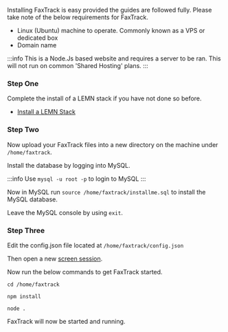 Installing FaxTrack is easy provided the guides are followed fully. Please take note of the below requirements for FaxTrack.

- Linux (Ubuntu) machine to operate. Commonly known as a VPS or dedicated box
- Domain name

:::info
This is a Node.Js based website and requires a server to be ran. This will not run on common 'Shared Hosting' plans.
:::

### Step One

Complete the install of a LEMN stack if you have not done so before.

- [Install a LEMN Stack](/c/knowledgebase/lemn-stack-install)

### Step Two

Now upload your FaxTrack files into a new directory on the machine under `/home/faxtrack`.

Install the database by logging into MySQL.

:::info
Use `mysql -u root -p` to login to MySQL
:::

Now in MySQL run `source /home/faxtrack/installme.sql` to install the MySQL database.

Leave the MySQL console by using `exit`.

### Step Three

Edit the config.json file located at `/home/faxtrack/config.json`

Then open a new [screen session](https://docs.faxes.zone/c/knowledgebase/screen).

Now run the below commands to get FaxTrack started.

```
cd /home/faxtrack

npm install

node .
```

FaxTrack will now be started and running.

